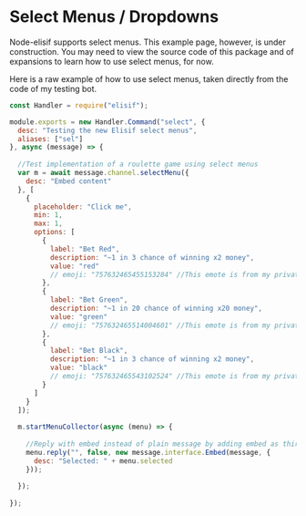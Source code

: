 # Select Menus / Dropdowns

Node-elisif supports select menus. This example page, however, is under construction. You may need to view the source code of this package and of expansions to learn how to use select menus, for now.

Here is a raw example of how to use select menus, taken directly from the code of my testing bot.

```js
const Handler = require("elisif");

module.exports = new Handler.Command("select", {
  desc: "Testing the new Elisif select menus",
  aliases: ["sel"]
}, async (message) => {
  
  //Test implementation of a roulette game using select menus
  var m = await message.channel.selectMenu({
    desc: "Embed content"
  }, [
    {
      placeholder: "Click me",
      min: 1,
      max: 1,
      options: [
        {
          label: "Bet Red",
          description: "~1 in 3 chance of winning x2 money",
          value: "red"
          // emoji: "757632465455153284" //This emote is from my private guild and will not work for you
        },
        {
          label: "Bet Green",
          description: "~1 in 20 chance of winning x20 money",
          value: "green"
          // emoji: "757632465514004601" //This emote is from my private guild and will not work for you
        },
        {
          label: "Bet Black",
          description: "~1 in 3 chance of winning x2 money",
          value: "black"
          // emoji: "757632465543102524" //This emote is from my private guild and will not work for you
        }
      ]
    }
  ]);
  
  m.startMenuCollector(async (menu) => {
    
    //Reply with embed instead of plain message by adding embed as third parameter
    menu.reply("", false, new message.interface.Embed(message, {
      desc: "Selected: " + menu.selected
    }));
    
  });
  
});
```
